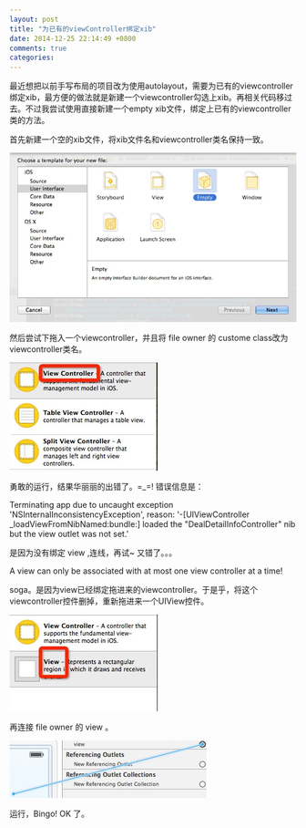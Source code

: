 ```yaml
---
layout: post
title: "为已有的viewController绑定xib"
date: 2014-12-25 22:14:49 +0800
comments: true
categories: 
---
```


最近想把以前手写布局的项目改为使用autolayout，需要为已有的viewcontroller绑定xib，最方便的做法就是新建一个viewcontroller勾选上xib。再相关代码移过去。不过我尝试使用直接新建一个empty xib文件，绑定上已有的viewcontroller类的方法。

<!--more-->

首先新建一个空的xib文件，将xib文件名和viewcontroller类名保持一致。

![](/images/bindingxib/empty-xib.png)

然后尝试下拖入一个viewcontroller，并且将 file owner 的 custome class改为viewcontroller类名。

![](/images/bindingxib/add-viewcontroller.png)

勇敢的运行，结果华丽丽的出错了。=_=!
错误信息是：
>
Terminating app due to uncaught exception 'NSInternalInconsistencyException', reason: '-[UIViewController _loadViewFromNibNamed:bundle:] loaded the "DealDetailInfoController" nib but the view outlet was not set.'

是因为没有绑定 view ,连线，再试~
又错了。。。
>
A view can only be associated with at most one view controller at a time!

soga。是因为view已经绑定拖进来的viewcontroller。于是乎，将这个viewcontroller控件删掉，重新拖进来一个UIView控件。

![emptyxib](/images/bindingxib/addview.png)

再连接 file owner 的 view 。

![emptyxib](/images/bindingxib/setview.png)

运行，Bingo! OK 了。